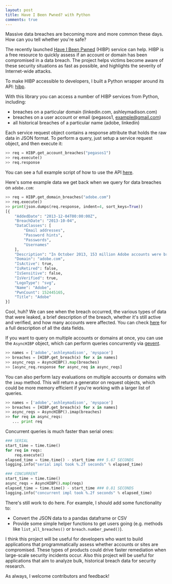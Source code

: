 ```yaml
---
layout: post
title: Have I Been Pwned? with Python
comments: true
---
```


Massive data breaches are becoming more and more common these days. How can you tell whether you're safe?

The recently launched [Have I Been Pwned](https://haveibeenpwned.com) (HIBP) service can help. HIBP is a free resource to quickly assess if an account or domain has been compromised in a data breach. The project helps victims become aware of these security situations as fast as possible, and highlights the severity of Internet-wide attacks.

To make HIBP accessible to developers, I built a Python wrapper around its API: [hibp](http://github.com/pegasos1/haveibeenpwned).

With this library you can access a number of HIBP services from Python, including:

* breaches on a particular domain (linkedin.com, ashleymadison.com)
* breaches on a user account or email (pegasos1, example@gmail.com)
* all historical breaches of a particular name (adobe, linkedin)

Each service request object contains a response attribute that holds the raw data in JSON format. To perform a query, just setup a service request object, and then execute it:

```python
>> req = HIBP.get_account_breaches("pegasos1")
>> req.execute()
>> req.response
```

You can see a full example script of how to use the API [here](https://github.com/pegasos1/haveibeenpwned/blob/master/hibp/example.py).

Here's some example data we get back when we query for data breaches on `adobe.com`:

```python
>> req = HIBP.get_domain_breaches("adobe.com")
>> req.execute()
>> print(json.dumps(req.response, indent=4, sort_keys=True))
[{
    "AddedDate": "2013-12-04T00:00:00Z",
    "BreachDate": "2013-10-04",
    "DataClasses": [
        "Email addresses",
        "Password hints",
        "Passwords",
        "Usernames"
    ],
    "Description": "In October 2013, 153 million Adobe accounts were breached...",
    "Domain": "adobe.com",
    "IsActive": true,
    "IsRetired": false,
    "IsSensitive": false,
    "IsVerified": true,
    "LogoType": "svg",
    "Name": "Adobe",
    "PwnCount": 152445165,
    "Title": "Adobe"
}]
```

Cool, huh? We can see when the breach occurred, the various types of data that were leaked,  a brief description of the breach, whether it's still active and verified, and how many accounts were affected. You can check [here](https://haveibeenpwned.com/API/v2#BreachModel) for a full description of all the data fields.

If you want to query on multiple accounts or domains at once, you can use the `AsyncHIBP` object, which can perform queries concurrently via [gevent](http://www.gevent.org/).

```python
>> names = ['adobe','ashleymadison', 'myspace']
>> breaches = [HIBP.get_breach(x) for x in names]
>> async_reqs = AsyncHIBP().map(breaches)
>> [async_req.response for async_req in async_reqs]
```

You can also perform lazy evaluations on multiple accounts or domains with the `imap` method. This will return a generator on request objects, which could be more memory efficient if you're working with a larger list of queries.

```python
>> names = ['adobe','ashleymadison', 'myspace']
>> breaches = [HIBP.get_breach(x) for x in names]
>> async_reqs = AsyncHIBP().imap(breaches)
>> for req in async_reqs:
   ... print req
```

Concurrent queries is much faster than serial ones:

```python
### SERIAL
start_time = time.time()
for req in reqs:
    req.execute()
elapsed_time = time.time() - start_time ### 5.67 SECONDS
logging.info("serial impl took %.2f seconds" % elapsed_time)

### CONCURRENT
start_time = time.time()
async_reqs = AsyncHIBP().map(reqs)
elapsed_time = time.time() - start_time ### 0.81 SECONDS
logging.info("concurrent impl took %.2f seconds" % elapsed_time)
```

There's still work to do here. For example, I should add some functionality to:

* Convert the JSON data to a pandas dataframe or CSV
* Provide some simple helper functions to get users going (e.g. methods like `list_all_breaches()` or `breach.number_pwned()`).

I think this project will be useful for developers who want to build applications that programmatically assess whether accounts or sites are compromised. These types of products could drive faster remediation when large-scale security incidents occur. Also this project will be useful for applications that aim to analyze bulk, historical breach data for security research.

As always, I welcome contributors and feedback!
